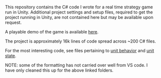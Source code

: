 This repository contains the C# code I wrote for a real time strategy game run in Unity. Additional project settings and setup files, required to get the project running in Unity, are not contained here but may be available upon request. 

A playable demo of the game is available [here](https://punzer-ta.itch.io/tanget-watch).

The project is approximately 16k lines of code spread across ~200 C# files.


For the most interesting code, see files pertaining to [unit behavior](Assets/WorldObject/Behavior) and [unit state](Assets/WorldObject/StateScripts/UnitStates).

NOTE: some of the formatting has not carried over well from VS code. I have only cleaned this up for the above linked folders. 


